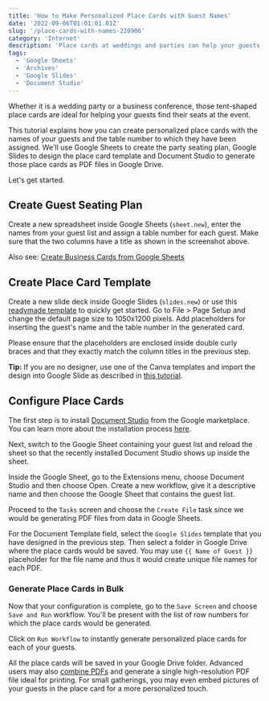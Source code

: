 ```yaml
---
title: 'How to Make Personalized Place Cards with Guest Names'
date: '2022-09-06T01:01:01.01Z'
slug: '/place-cards-with-names-220906'
category: 'Internet'
description: 'Place cards at weddings and parties can help your guests get to their designated table. The cards can be printed with guest names and table numbers assigned to each guest.'
tags:
  - 'Google Sheets'
  - 'Archives'
  - 'Google Slides'
  - 'Document Studio'
---
```


Whether it is a wedding party or a business conference, those tent-shaped place cards are ideal for helping your guests find their seats at the event.

This tutorial explains how you can create personalized place cards with the names of your guests and the table number to which they have been assigned. We'll use Google Sheets to create the party seating plan, Google Slides to design the place card template and Document Studio to generate those place cards as PDF files in Google Drive.

Let's get started.

## Create Guest Seating Plan

Create a new spreadsheet inside Google Sheets (`sheet.new`), enter the names from your guest list and assign a table number for each guest. Make sure that the two columns have a title as shown in the screenshot above.

Also see: [Create Business Cards from Google Sheets](https://digitalinspiration.com/docs/document-studio/google-sheets/create-presentations)

## Create Place Card Template

Create a new slide deck inside Google Slides (`slides.new`) or use this [readymade template](https://docs.google.com/presentation/d/1LVMql_PwInamAONbT3zdzhhhAePGFC51HKpx1ygyPrY/edit#slide=id.p) to quickly get started. Go to File > Page Setup and change the default page size to 1050x1200 pixels. Add placeholders for inserting the guest's name and the table number in the generated card.

Please ensure that the placeholders are enclosed inside double curly braces and that they exactly match the column titles in the previous step.

**Tip:** If you are no designer, use one of the Canva templates and import the design into Google Slide as described in [this tutorial](/import-canva-to-google-slides-220129).

## Configure Place Cards

The first step is to install [Document Studio](https://workspace.google.com/marketplace/app/document_studio/429444628321) from the Google marketplace. You can learn more about the installation process [here](https://digitalinspiration.com/docs/document-studio/install).

Next, switch to the Google Sheet containing your guest list and reload the sheet so that the recently installed Document Studio shows up inside the sheet.

Inside the Google Sheet, go to the Extensions menu, choose Document Studio and then choose Open. Create a new workflow, give it a descriptive name and then choose the Google Sheet that contains the guest list.

Proceed to the `Tasks` screen and choose the `Create File` task since we would be generating PDF files from data in Google Sheets.

For the Document Template field, select the `Google Slides` template that you have designed in the previous step. Then select a folder in Google Drive where the place cards would be saved. You may use `{{ Name of Guest }}` placeholder for the file name and thus it would create unique file names for each PDF.

### Generate Place Cards in Bulk

Now that your configuration is complete, go to the `Save Screen` and choose `Save and Run` workflow. You'll be present with the list of row numbers for which the place cards would be generated.

Click on `Run Workflow` to instantly generate personalized place cards for each of your guests.

All the place cards will be saved in your Google Drive folder. Advanced users may also [combine PDFs](https://digitalinspiration.com/docs/document-studio/google-sheets/combine-google-slides) and generate a single high-resolution PDF file ideal for printing. For small gatherings, you may even embed pictures of your guests in the place card for a more personalized touch.
